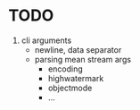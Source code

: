 TODO
====

1. cli arguments
	-	newline, data separator
	- 	parsing mean stream args
		-	encoding
		-	highwatermark
		-	objectmode
		-	...
